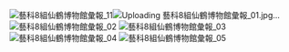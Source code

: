 ![藝科8組仙鶴博物館彙報_11](https://github.com/user-attachments/assets/d781bbcb-4a13-443c-8694-f13311158d4d)![Uploading 藝科8組仙鶴博物館彙報_01.jpg…]()
![藝科8組仙鶴博物館彙報_02](https://github.com/user-attachments/assets/64c5dae7-1c44-41e5-bfe9-9dc070ca0d80)
![藝科8組仙鶴博物館彙報_03](https://github.com/user-attachments/assets/60ed726b-5f05-48b5-bb59-33df8f50308b)
![藝科8組仙鶴博物館彙報_04](https://github.com/user-attachments/assets/3696aea9-ecd7-4978-82a0-f547aeeab0eb)
![藝科8組仙鶴博物館彙報_05](https://github.com/user-attachments/assets/3cd13164-d7b5-42c7-beac-b45ca19124a6)
